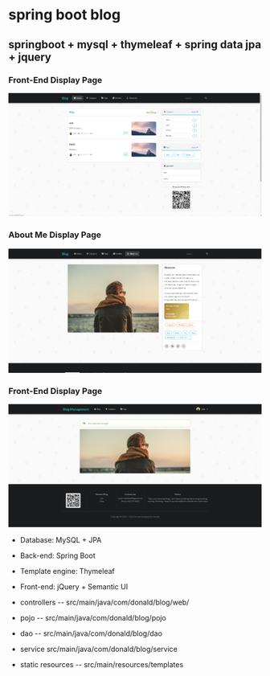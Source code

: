 # spring boot blog

## springboot + mysql + thymeleaf + spring data jpa + jquery


### Front-End Display Page
![](https://github.com/realdonald1994/blog-backend/blob/master/Sketch.png)

### About Me Display Page
![](https://github.com/realdonald1994/blog-backend/blob/master/Sketch1.png)

### Front-End Display Page
![](https://github.com/realdonald1994/blog-backend/blob/master/Sketch3.png)

- Database: MySQL + JPA

- Back-end: Spring Boot

- Template engine: Thymeleaf

- Front-end: jQuery + Semantic UI

* controllers -- src/main/java/com/donald/blog/web/

* pojo -- src/main/java/com/donald/blog/pojo

* dao -- src/main/java/com/donald/blog/dao

* service src/main/java/com/donald/blog/service

* static resources -- src/main/resources/templates
